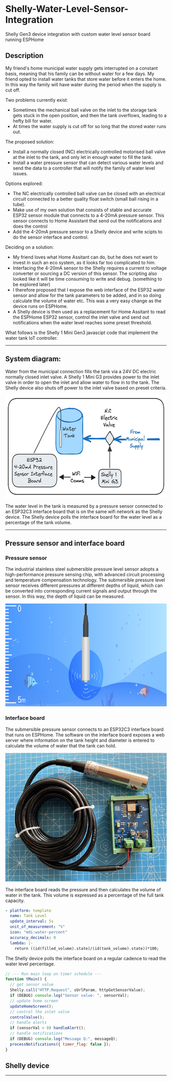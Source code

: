 # Shelly-Water-Level-Sensor-Integration

Shelly Gen3 device integration with custom water level sensor board running ESPHome

## Description

My friend's home municipal water supply gets interrupted on a constant basis, meaning that his family can be without water for a few days. My friend opted to install water tanks that store water before it enters the home. In this way the family will have water during the period when the supply is cut off.

Two problems currently exist:

- Sometimes the mechanical ball valve on the inlet to the storage tank gets stuck in the open position, and then the tank overflows, leading to a hefty bill for water.
- At times the water supply is cut off for so long that the stored water runs out.

The proposed solution:

- Install a normally closed (NC) electrically controlled motorised ball valve at the inlet to the tank, and only let in enough water to fill the tank.
- Install a water pressure sensor that can detect various water levels and send the data to a controller that will notify the family of water level issues.

Options explored:

- The NC electrically controlled ball valve can be closed with an electrical circuit connected to a better quality float switch (small ball rising in a tube).
- Make use of my own solution that consists of stable and accurate ESP32 sensor module that connects to a 4-20mA pressure sensor. This sensor connects to Home Assistant that send out the notifications and does the control
- Add the 4-20mA pressure sensor to a Shelly device and write scipts to do the sensor interface and control.

Deciding on a solution:

- My friend loves what Home Assitant can do, but he does not want to invest in such an eco system, as it looks far too complicated to him.
- Interfacing the 4-20mA sensor to the Shelly requires a current to voltage converter or sourcing a DC version of this sensor. The scripting also looked like it will be time consuming to write and debug. (something to be explored later)
- I therefore proposed that I expose the web interface of the ESP32 water sensor and allow for the tank parameters to be added, and in so doing calculate the volume of water etc. This was a very easy change as the device runs on ESPHome.
- A Shelly device is then used as a replacement for Home Assitant to read the ESPHome ESP32 sensor, control the inlet valve and send out notifications when the water level reaches some preset threshold.

What follows is the Shelly 1 Mini Gen3 javascipt code that implement the water tank IoT controller.

---

## System diagram:

Water from the municipal connection fills the tank via a 24V DC electric normally closed inlet valve. A Shelly 1 Mini G3 provides power to the inlet valve in order to open the inlet and allow water to flow in to the tank. The Shelly device also shuts off power to the inlet valve based on preset criteria.

<!-- ![](./Images/system_diagram.jpg) -->
<p align="center"><img width="640" height="320" src="./Images/system_diagram.jpg"></p>

The water level in the tank is measured by a pressure sensor connected to an ESP32C3 interface board that is on the same wifi network as the Shelly device. The Shelly device polls the interface board for the water level as a percentage of the tank volume.

---

## Pressure sensor and interface board

### Pressure sensor

The industrial stainless steel submersible pressure level sensor adopts a high-performance pressure sensing chip, with advanced circuit processing and temperature compensation technology. The submersible pressure level sensor receives different pressures at different depths of liquid, which can be converted into corresponding current signals and output through the sensor. In this way, the depth of liquid can be measured.

<p align="center"><img width="640" height="320" src="./Images/pressure_sensor.jpg"></p>

### Interface board

The submersible pressure sensor connects to an ESP32C3 interface board that runs on ESPHome. The software on the interface board exposes a web server where information on the tank height and diameter is entered to calculate the volume of water that the tank can hold.

<p align="center"><img width="640" height="400" src="./Images/sensor_interface.jpg"></p>

The interface board reads the pressure and then calculates the volume of water in the tank. This volume is expressed as a percentage of the full tank capacity.

```yaml
- platform: template
  name: Tank Level
  update_interval: 5s
  unit_of_measurement: "%"
  icon: "mdi:water-percent"
  accuracy_decimals: 0
  lambda: |-
    return ((id(filled_volume).state)/(id(tank_volume).state))*100;
```

The Shelly device polls the interface board on a regular cadence to read the water level percentage.

```javascript
// --- Run main loop on timer schedule ---
function tMain() {
  // get sensor value
  Shelly.call("HTTP.Request", sUrlParam, httpGetSensorValue);
  if (DEBUG) console.log("Sensor value: ", sensorVal);
  // update home screen
  updateHomeScreen();
  // control the inlet valve
  controlValve();
  // handle alerts
  if (sensorVal > 0) handleAlert();
  // handle notifications
  if (DEBUG) console.log("Message Q:", messageQ);
  processNotifications({ timer_flag: false });
}
```

## Shelly device

---
